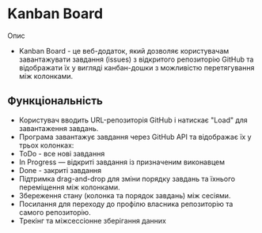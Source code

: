 # Kanban Board

Опис

- Kanban Board - це веб-додаток, який дозволяє користувачам завантажувати завдання (issues) з відкритого репозиторію GitHub та відображати їх у вигляді канбан-дошки з можливістю перетягування між колонками.

## Функціональність

- Користувач вводить URL-репозиторія GitHub і натискає "Load" для завантаження завдань.
- Програма завантажує завдання через GitHub API та відображає їх у трьох колонках:
- ToDo - все нові завдання
- In Progress — відкриті завдання із призначеним виконавцем
- Done - закриті завдання
- Підтримка drag-and-drop для зміни порядку завдань та їхнього переміщення між колонками.
- Збереження стану (колонка та порядок завдань) між сесіями.
- Посилання для переходу до профілю власника репозиторію та самого репозиторію.
- Трекінг та міжсессіонне зберігання данних
